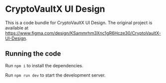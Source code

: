 
  # CryptoVaultX UI Design

  This is a code bundle for CryptoVaultX UI Design. The original project is available at https://www.figma.com/design/KSammrhm3Xnc1gR6Hcze30/CryptoVaultX-UI-Design.

  ## Running the code

  Run `npm i` to install the dependencies.

  Run `npm run dev` to start the development server.
  